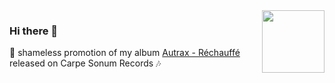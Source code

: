 <img width="100" align="right" src="https://f4.bcbits.com/img/a0081159166_16.jpg" />

### Hi there 👋

🎵 shameless promotion of my album [Autrax - Réchauffé](https://carpesonum.bandcamp.com/album/r-chauff) released on Carpe Sonum Records 🎶

<!--
**aurora/aurora** is a ✨ _special_ ✨ repository because its `README.md` (this file) appears on your GitHub profile.

Here are some ideas to get you started:

- 🔭 I’m currently working on ...
- 🌱 I’m currently learning ...
- 👯 I’m looking to collaborate on ...
- 🤔 I’m looking for help with ...
- 💬 Ask me about ...
- 📫 How to reach me: ...
- 😄 Pronouns: ...
- ⚡ Fun fact: ...
-->
